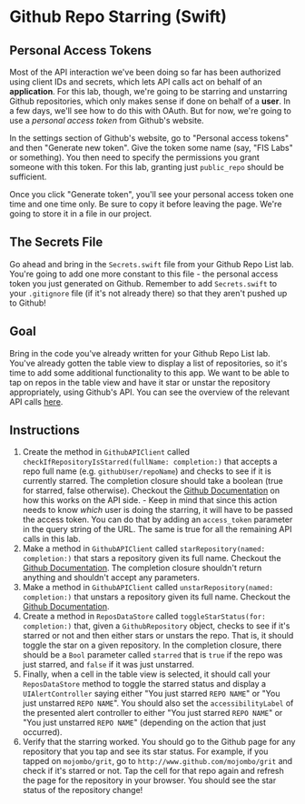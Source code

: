 # Github Repo Starring (Swift)


## Personal Access Tokens

Most of the API interaction we've been doing so far has been authorized using client IDs and secrets, which lets API calls act on behalf of an **application**. For this lab, though, we're going to be starring and unstarring Github repositories, which only makes sense if done on behalf of a **user**. In a few days, we'll see how to do this with OAuth. But for now, we're going to use a *personal access token* from Github's website.

In the settings section of Github's website, go to "Personal access tokens" and then "Generate new token". Give the token some name (say, "FIS Labs" or something). You then need to specify the permissions you grant someone with this token. For this lab, granting just `public_repo` should be sufficient.

Once you click "Generate token", you'll see your personal access token one time and one time only. Be sure to copy it before leaving the page. We're going to store it in a file in our project.


## The Secrets File

Go ahead and bring in the `Secrets.swift` file from your Github Repo List lab. You're going to add one more constant to this file - the personal access token you just generated on Github. Remember to add `Secrets.swift` to your `.gitignore` file (if it's not already there) so that they aren't pushed up to Github!

## Goal

Bring in the code you've already written for your Github Repo List lab. You've already gotten the table view to display a list of repositories, so it's time to add some additional functionality to this app. We want to be able to tap on repos in the table view and have it star or unstar the repository appropriately, using Github's API. You can see the overview of the relevant API calls [here](https://developer.github.com/v3/activity/starring/).

## Instructions

  1. Create the method in `GithubAPIClient` called `checkIfRepositoryIsStarred(fullName: completion:)` that accepts a repo full name (e.g. `githubUser/repoName`) and checks to see if it is currently starred. The completion closure should take a boolean (true for starred, false otherwise). Checkout the [Github Documentation](https://developer.github.com/v3/activity/starring/#check-if-you-are-starring-a-repository) on how this works on the API side.
    - Keep in mind that since this action needs to know *which* user is doing the starring, it will have to be passed the access token. You can do that by adding an `access_token` parameter in the query string of the URL. The same is true for all the remaining API calls in this lab.
  2. Make a method in `GithubAPIClient` called `starRepository(named: completion:)` that stars a repository given its full name. Checkout the [Github Documentation](https://developer.github.com/v3/activity/starring/#star-a-repository). The completion closure shouldn't return anything and shouldn't accept any parameters.
  3. Make a method in `GithubAPIClient` called `unstarRepository(named: completion:)` that unstars a repository given its full name. Checkout the [Github Documentation](https://developer.github.com/v3/activity/starring/#unstar-a-repository).
  4. Create a method in `ReposDataStore` called `toggleStarStatus(for: completion:)` that, given a `GithubRepository` object, checks to see if it's starred or not and then either stars or unstars the repo. That is, it should toggle the star on a given repository. In the completion closure, there should be a `Bool` parameter called `starred` that is `true` if the repo was just starred, and `false` if it was just unstarred.
  5. Finally, when a cell in the table view is selected, it should call your `ReposDataStore` method to toggle the starred status and display a `UIAlertController` saying either "You just starred `REPO NAME`" or "You just unstarred `REPO NAME`". You should also set the `accessibilityLabel` of the presented alert controller to either "You just starred `REPO NAME`" or "You just unstarred `REPO NAME`" (depending on the action that just occurred).
  6. Verify that the starring worked. You should go to the Github page for any repository that you tap and see its star status. For example, if you tapped on `mojombo/grit`, go to `http://www.github.com/mojombo/grit` and check if it's starred or not. Tap the cell for that repo again and refresh the page for the repository in your browser. You should see the star status of the repository change!

